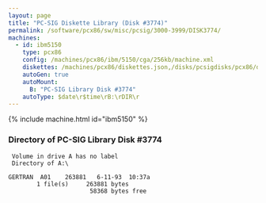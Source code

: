 ```yaml
---
layout: page
title: "PC-SIG Diskette Library (Disk #3774)"
permalink: /software/pcx86/sw/misc/pcsig/3000-3999/DISK3774/
machines:
  - id: ibm5150
    type: pcx86
    config: /machines/pcx86/ibm/5150/cga/256kb/machine.xml
    diskettes: /machines/pcx86/diskettes.json,/disks/pcsigdisks/pcx86/diskettes.json
    autoGen: true
    autoMount:
      B: "PC-SIG Library Disk #3774"
    autoType: $date\r$time\rB:\rDIR\r
---
```


{% include machine.html id="ibm5150" %}

### Directory of PC-SIG Library Disk #3774

     Volume in drive A has no label
     Directory of A:\

    GERTRAN  A01    263881   6-11-93  10:37a
            1 file(s)     263881 bytes
                           58368 bytes free
